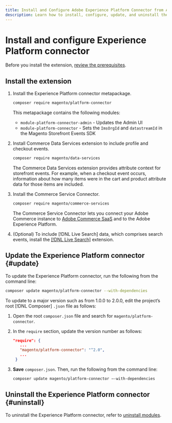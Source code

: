 ```yaml
---
title: Install and Configure Adobe Experience Platform Connector from Adobe Commerce
description: Learn how to install, configure, update, and uninstall the Adobe Experience Platform Connector from Adobe Commerce.
---
```

# Install and configure Experience Platform connector

Before you install the extension, [review the prerequisites](overview.md#prereqs).

## Install the extension

1. Install the Experience Platform connector metapackage.

   ```bash
   composer require magento/platform-connector
   ```
   
   This metapackage contains the following modules:

   * `module-platform-connector-admin` - Updates the Admin UI
   * `module-platform-connector` - Sets the `ImsOrgId` and `datastreamId` in the Magento Storefront Events SDK

1. Install Commerce Data Services extension to include profile and checkout events.

   ```bash
   composer require magento/data-services
   ```
   
   The Commerce Data Services extension provides attribute context for storefront events. For example, when a checkout event occurs, information about how many items were in the cart and product attribute data for those items are included.

1. Install the Commerce Service Connector.

   ```bash
   composer require magento/commerce-services
   ```

   The Commerce Service Connector lets you connect your Adobe Commerce instance to [Adobe Commerce SaaS](../landing/saas.md) and to the Adobe Experience Platform.
   
1. (Optional) To include [!DNL Live Search] data, which comprises search events, install the [[!DNL Live Search]](../live-search/install.md) extension.

## Update the Experience Platform connector {#update}

To update the Experience Platform connector, run the following from the command line:

```bash
composer update magento/platform-connector --with-dependencies
```

To update to a major version such as from 1.0.0 to 2.0.0, edit the project’s root [!DNL Composer] `.json` file as follows:

1. Open the root `composer.json` file and search for `magento/platform-connector`.

1. In the `require` section, update the version number as follows:

   ```json
   "require": {
      ...
      "magento/platform-connector": "^2.0",
      ...
    }
   ```

1. **Save** `composer.json`. Then, run the following from the command line:

   ```bash
   composer update magento/platform-connector –-with-dependencies
   ```

## Uninstall the Experience Platform connector {#uninstall}

To uninstall the Experience Platform connector, refer to [uninstall modules](https://devdocs.magento.com/guides/v2.4/install-gde/install/cli/install-cli-uninstall-mods.html).
